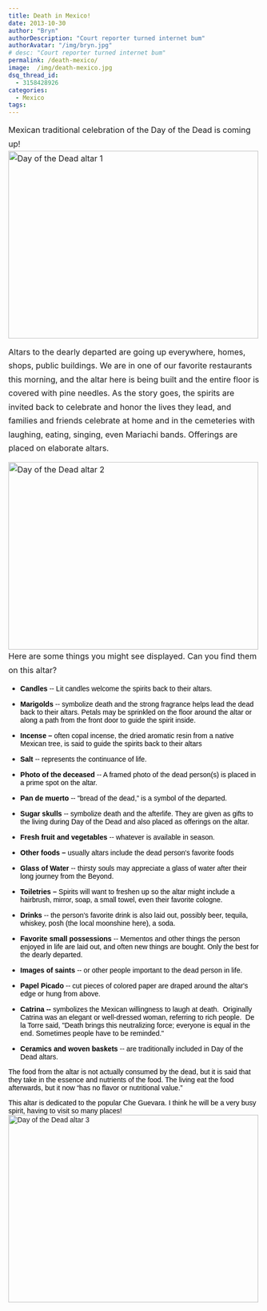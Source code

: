 ```yaml
---
title: Death in Mexico!
date: 2013-10-30
author: "Bryn"
authorDescription: "Court reporter turned internet bum"
authorAvatar: "/img/bryn.jpg"
# desc: "Court reporter turned internet bum"
permalink: /death-mexico/
image:  /img/death-mexico.jpg
dsq_thread_id:
  - 3158428926
categories:
  - Mexico
tags:
---
```

<span style="line-height: 1.714285714; font-size: 1rem;">Mexican traditional celebration of the Day of the Dead is coming up! <a title="Day of the Dead altar 1" href="https://www.flickr.com/photos/48315294@N00/10578783206/" rel=""><img class="aligncenter" title="Day of the Dead altar 1" src="https://farm3.staticflickr.com/2822/10578783206_48842d9ee9.jpg" alt="Day of the Dead altar 1" width="500" height="375" /></a></span>

<span style="line-height: 1.714285714; font-size: 1rem;">Altars to the dearly departed are going up everywhere, homes, shops, public buildings. We are in one of our favorite restaurants this morning, and the altar here is being built and the entire floor is covered with pine needles. As the story goes, the spirits are invited back to celebrate and honor the lives they lead, and families and friends celebrate at home and in the cemeteries with laughing, eating, singing, even Mariachi bands. Offerings are placed on elaborate altars. </span>

<span style="line-height: 1.714285714; font-size: 1rem;"><a title="Day of the Dead altar 2" href="https://www.flickr.com/photos/48315294@N00/10578696905/" rel=""><img class="aligncenter" title="Day of the Dead altar 2" src="https://farm8.staticflickr.com/7429/10578696905_f09850b728.jpg" alt="Day of the Dead altar 2" width="500" height="375" /></a>Here are some things you might see displayed. Can you find them on this altar?</span>

  * <p align="LEFT">
      <span style="color: #000000;"><span style="font-family: Verdana, Helvetica, sans-serif;"><b>Candles </b>-- Lit candles welcome the spirits back to their altars.</span></span>
    </p>

  * <p align="LEFT">
      <span style="color: #000000;"><span style="font-family: Verdana, Helvetica, sans-serif;"><b>Marigolds </b>-- symbolize death and the strong fragrance helps lead the dead back to their altars. Petals may be sprinkled on the floor around the altar or along a path from the front door to guide the spirit inside.</span></span>
    </p>

  * <p align="LEFT">
      <span style="color: #000000;"><span style="font-family: Verdana, Helvetica, sans-serif;"><b>Incense –</b> often copal incense, the dried aromatic resin from a native Mexican tree, is said to guide the spirits back to their altars</span></span>
    </p>

  * <p align="LEFT">
      <span style="color: #000000;"><span style="font-family: Verdana, Helvetica, sans-serif;"><b>Salt </b>-- represents the continuance of life.</span></span>
    </p>

  * <p align="LEFT">
      <span style="color: #000000;"><span style="font-family: Verdana, Helvetica, sans-serif;"><b>Photo of the deceased </b>-- A framed photo of the dead person(s) is placed in a prime spot on the altar.</span></span>
    </p>

  * <p align="LEFT">
      <span style="color: #000000;"><span style="font-family: Verdana, Helvetica, sans-serif;"><b>Pan de muerto </b></span></span><span style="color: #000000;"><span style="font-family: Verdana, Helvetica, sans-serif;">-- "bread of the dead,” is a symbol of the departed.</span></span>
    </p>

  * <p align="LEFT">
      <span style="color: #000000;"><span style="font-family: Verdana, Helvetica, sans-serif;"><b>Sugar skulls </b>-- symbolize death and the afterlife. They are given as gifts to the living during Day of the Dead and also placed as offerings on the altar.</span></span>
    </p>

  * <p align="LEFT">
      <span style="color: #000000;"><span style="font-family: Verdana, Helvetica, sans-serif;"><b>Fresh fruit and vegetables </b>-- whatever is available in season.</span></span>
    </p>

  * <p align="LEFT">
      <span style="color: #000000;"><span style="font-family: Verdana, Helvetica, sans-serif;"><b>Other foods –</b> usually altars include the dead person's favorite foods</span></span>
    </p>

  * <p align="LEFT">
      <span style="color: #000000;"><span style="font-family: Verdana, Helvetica, sans-serif;"><b>Glass of Water </b>-- thirsty souls may appreciate a glass of water after their long journey from the Beyond.</span></span>
    </p>

  * <p align="LEFT">
      <span style="color: #000000;"><span style="font-family: Verdana, Helvetica, sans-serif;"><b>Toiletries –</b> Spirits will want to freshen up so the altar might include a hairbrush, mirror, soap, a small towel, even their favorite cologne.</span></span>
    </p>

  * <p align="LEFT">
      <span style="color: #000000;"><span style="font-family: Verdana, Helvetica, sans-serif;"><b>Drinks </b>-- the person's favorite drink is also laid out, possibly beer, tequila, whiskey, posh (the local moonshine here), a soda.</span></span>
    </p>

  * <p align="LEFT">
      <span style="color: #000000;"><span style="font-family: Verdana, Helvetica, sans-serif;"><b>Favorite small possessions </b>-- Mementos and other things the person enjoyed in life are laid out, and often new things are bought. Only the best for the dearly departed.</span></span>
    </p>

  * <p align="LEFT">
      <span style="color: #000000;"><span style="font-family: Verdana, Helvetica, sans-serif;"><b>Images of saints </b>-- or other people important to the dead person in life.</span></span>
    </p>

  * <p align="LEFT">
      <span style="color: #000000;"><span style="font-family: Verdana, Helvetica, sans-serif;"><b>Papel Picado</b></span></span><span style="color: #000000;"><span style="font-family: Verdana, Helvetica, sans-serif;"> -- cut pieces of colored paper are draped around the altar's edge or hung from above.</span></span>
    </p>

  * <p align="LEFT">
      <span style="color: #000000;"><span style="font-family: Verdana, Helvetica, sans-serif;"><b>Catrina -- </b>symbolizes the Mexican willingness to laugh at death.  Originally Catrina was an elegant or well-dressed woman, referring to rich people.  De la Torre said, "Death brings this neutralizing force; everyone is equal in the end. Sometimes people have to be reminded."</span></span>
    </p>

  * <p align="LEFT">
      <span style="color: #000000;"><span style="font-family: Verdana, Helvetica, sans-serif;"><b>Ceramics and woven baskets </b>-- are traditionally included in Day of the Dead altars. </span></span>
    </p>

<span style="color: #000000;"><span style="font-family: Verdana, Helvetica, sans-serif;">The food from the altar is not actually consumed by the dead, but it is said that they take in the essence and nutrients of the food. The living eat the food afterwards, but it now “has no flavor or nutritional value.”</span></span>

<p align="LEFT">
  <span style="color: #000000;"><span style="font-family: Verdana, Helvetica, sans-serif;">This altar is dedicated to the popular Che Guevara. I think he will be a very busy spirit, having to visit so many places!<a title="Day of the Dead altar 3" href="https://www.flickr.com/photos/48315294@N00/10578992153/" rel=""><img class="aligncenter" title="Day of the Dead altar 3" src="https://farm8.staticflickr.com/7423/10578992153_fb5f4250c0.jpg" alt="Day of the Dead altar 3" width="500" height="375" /></a></span></span>
</p>

<p align="LEFT">
  <span style="color: #000000;"><span style="font-family: Verdana, Helvetica, sans-serif;"><br /> </span></span>
</p>

